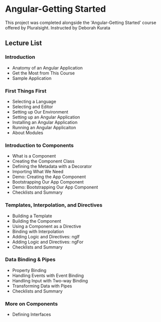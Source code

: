 # Angular-Getting Started

This project was completed alongside the 'Angular-Getting Started' course offered by Pluralsight. Instructed by Deborah Kurata

## Lecture List
### Introduction
* Anatomy of an Angular Application
* Get the Most from This Course
* Sample Application

### First Things First
* Selecting a Language
* Selecting and Editor
* Setting up Our Environment
* Setting up an Angular Application
* Installing an Angular Application
* Running an Angular Applicaiton
* About Modules

### Introduction to Components
* What is a Component
* Creating the Component Class
* Defining the Metadata with a Decorator
* Importing What We Need
* Demo: Creating the App Component
* Bootstrapping Our App Component
* Demo: Bootstrapping Our App Component
* Checklists and Summary

### Templates, Interpolation, and Directives
* Building a Template
* Building the Component
* Using a Component as a Directive
* Binding with Interpolation
* Adding Logic and Directives: ngIf
* Adding Logic and Directives: ngFor
* Checklists and Summary

### Data Binding & Pipes
* Property Binding
* Handling Events with Event Binding
* Handling Input with Two-way Binding
* Transforming Data with Pipes
* Checklists and Summary

### More on Components
* Defining Interfaces